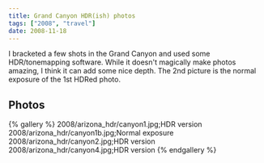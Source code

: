 ```yaml
---
title: Grand Canyon HDR(ish) photos
tags: ["2008", "travel"]
date: 2008-11-18
---
```

I bracketed a few shots in the Grand Canyon and used some HDR/tonemapping software.  While it doesn't magically make photos amazing, I think it can add some nice depth.  The 2nd picture is the normal exposure of the 1st HDRed photo.

## Photos 

{% gallery %} 
2008/arizona_hdr/canyon1.jpg;HDR version
2008/arizona_hdr/canyon1b.jpg;Normal exposure
2008/arizona_hdr/canyon2.jpg;HDR version
2008/arizona_hdr/canyon4.jpg;HDR version
{% endgallery %}
